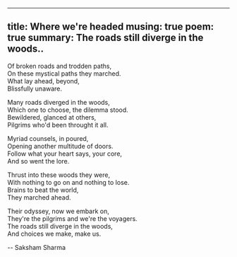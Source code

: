 -------
title: Where we're headed
musing: true
poem: true
summary: The roads still diverge in the woods..
-------

Of broken roads and trodden paths,  
On these mystical paths they marched.  
What lay ahead, beyond,  
Blissfully unaware.  

Many roads diverged in the woods,  
Which one to choose, the dilemma stood.  
Bewildered, glanced at others,  
Pilgrims who'd been throught it all.  

Myriad counsels, in poured,  
Opening another multitude of doors.  
Follow what your heart says, your core,  
And so went the lore.  

Thrust into these woods they were,  
With nothing to go on and nothing to lose.  
Brains to beat the world,  
They marched ahead.  

Their odyssey, now we embark on,  
They're the pilgrims and we're the voyagers.  
The roads still diverge in the woods,  
And choices we make, make us.  

-- Saksham Sharma
